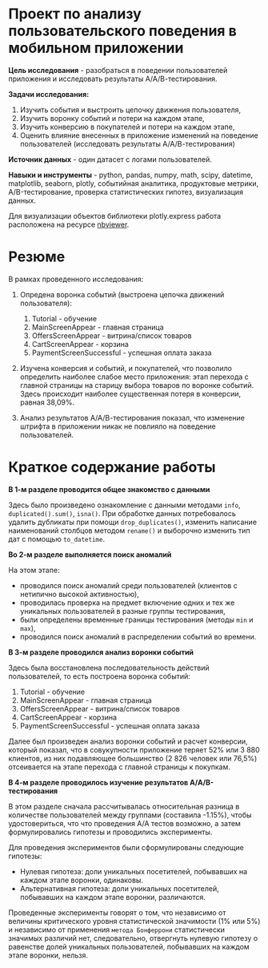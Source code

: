 # Проект по анализу пользовательского поведения в мобильном приложении
 
**Цель исследования** - разобраться в поведении пользователей приложения и исследовать результаты А/А/В-тестирования.

**Задачи исследования:**
1. Изучить события и выстроить цепочку движения пользователя, 
2. Изучить воронку событий и потери на каждом этапе,
3. Изучить конверсию в покупателей и потери на каждом этапе,
4. Оценить влияние внесенных в приложение изменений на поведение пользователей (исследовать результаты А/А/В-тестирования)

**Источник данных** - один датасет с логами пользователей.

**Навыки и инструменты** - python, pandas, numpy, math, scipy, datetime, matplotlib, seaborn, plotly, событийная аналитика, продуктовые метрики, A/B-тестирование, проверка статистических гипотез, визуализация данных.

Для визуализации объектов библиотеки plotly.express работа расположена на ресурсе [nbviewer](https://nbviewer.org/github/raccoon007/yandex_practicum/blob/main/10_sales_funnel/sales_funnel.ipynb).

# Резюме

В рамках проведенного исследования:
1. Опредена воронка событий (выстроена цепочка движений пользователя):
    1. Tutorial - обучение
    2. MainScreenAppear - главная страница
    3. OffersScreenAppear - витрина/список товаров
    4. CartScreenAppear - корзина
    5. PaymentScreenSuccessful - успешная оплата заказа

2. Изучена конверсия и событий, и покупателей, что позволило определить наиболее слабое место приложения: этап перехода с главной страницы на старицу выбора товаров по воронке событий. Здесь происходит наиболее существенная потеря в конверсии, равная 38,09%.
3. Анализ результатов А/А/В-тестирования показал, что изменение штрифта в приложении никак не повлияло на поведение пользователей.

# Краткое содержание работы

**В 1-м разделе проводится общее знакомство с данными**

Здесь было произведено ознакомление с данными методами `info`, `duplicated().sum()`, `isna()`. При обработке данных потребовалось удалить дубликаты при помощи `drop_duplicates()`, изменить написание наименований столбцов методом `rename()` и выборочно изменить тип дат с помощью `to_datetime`.

**Во 2-м разделе выполняется поиск аномалий**

На этом этапе:
- проводился поиск аномалий среди пользователей (клиентов с нетипично высокой активностью),
- проводилась проверка на предмет включение одних и тех же уникальных пользователей в разные группы тестирования,
- были определены временные границы тестирования (методы `min` и `max`),
- проводился поиск аномалий в распределении событий во времени.

**В 3-м разделе проводился анализ воронки событий**

Здесь была восстановлена последовательность действий пользователей, то есть построена воронка событий:
1. Tutorial - обучение
2. MainScreenAppear - главная страница
3. OffersScreenAppear - витрина/список товаров
4. CartScreenAppear - корзина
5. PaymentScreenSuccessful - успешная оплата заказа

Далее был произведен анализ воронки событий и расчет конверсии, который показал, что в совукупности приложение теряет 52% или 3 880 клиентов, из них подавляющее большинство (2 826 человек или 76,5%) отсеивается на этапе перехода с главной страницы к покупкам.

**В 4-м разделе проводилось изучение результатов А/А/В-тестирования**

В этом разделе сначала рассчитывалась относительная разница в количестве пользователей между группами (составила -1.15%), чтобы удостовериться, что что проведения А/А тестов возможно, а затем формулировались гипотезы и проводились эксперименты.

Для проведения экспериментов были сформулированы следующие гипотезы:
 - Нулевая гипотеза: доли уникальных посетителей, побывавших на каждом этапе воронки, одинаковы.
 - Альтернативная гипотеза: доли уникальных посетителей, побывавших на каждом этапе воронки, различаются.

Проведенные эксперименты говорят о том, что независимо от величины критического уровня статистической значимости (1% или 5%) и независимо от применения `метода Бонферрони` статистически значимых различий нет, следовательно, отвергнуть нулевую гипотезу о равенстве долей уникальных пользователей, побывавших на каждом этапе воронки, нельзя. 
